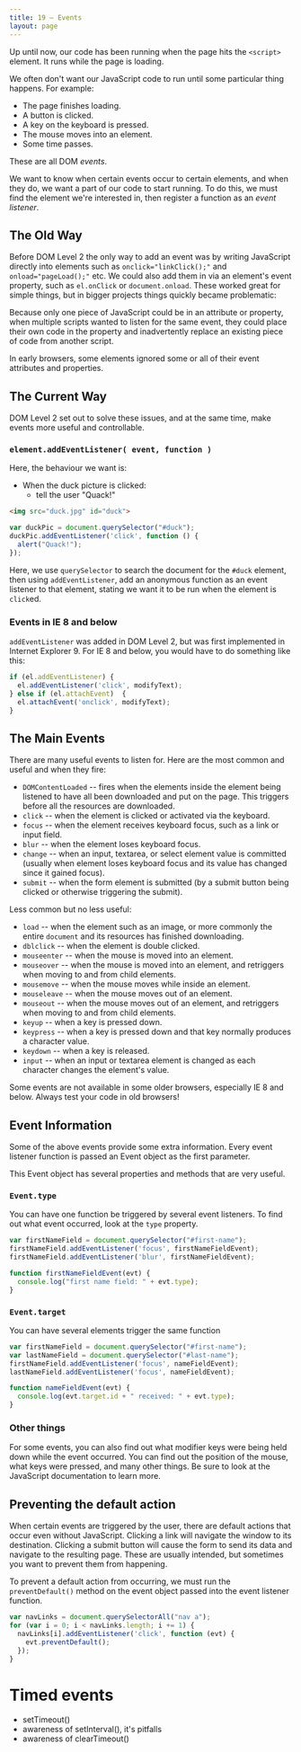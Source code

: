 ```yaml
---
title: 19 – Events
layout: page
---
```


Up until now, our code has been running when the page hits the `<script>` element. It runs while the page is loading.

We often don't want our JavaScript code to run until some particular thing happens. For example:

* The page finishes loading.
* A button is clicked.
* A key on the keyboard is pressed.
* The mouse moves into an element.
* Some time passes.

These are all DOM *events*.

We want to know when certain events occur to certain elements, and when they do, we want a part of our code to start running. To do this, we must find the element we're interested in, then register a function as an *event listener*.

## The Old Way

Before DOM Level 2 the only way to add an event was by writing JavaScript directly into elements such as `onclick="linkClick();"` and `onload="pageLoad();"` etc. We could also add them in via an element's event property, such as `el.onClick` or `document.onload`. These worked great for simple things, but in bigger projects things quickly became problematic:

Because only one piece of JavaScript could be in an attribute or property, when multiple scripts wanted to listen for the same event, they could place their own code in the property and inadvertently replace an existing piece of code from another script.

In early browsers, some elements ignored some or all of their event attributes and properties.

## The Current Way

DOM Level 2 set out to solve these issues, and at the same time, make events more useful and controllable.

### `element.addEventListener( event, function )`

Here, the behaviour we want is:

* When the duck picture is clicked:
  * tell the user "Quack!"

```html
<img src="duck.jpg" id="duck">
```
```js
var duckPic = document.querySelector("#duck");
duckPic.addEventListener('click', function () {
  alert("Quack!");
});
```

Here, we use `querySelector` to search the document for the `#duck` element, then using `addEventListener`, add an anonymous function as an event listener to that element, stating we want it to be run when the element is `click`ed.

### Events in IE 8 and below

`addEventListener` was added in DOM Level 2, but was first implemented in Internet Explorer 9. For IE 8 and below, you would have to do something like this:

```js
if (el.addEventListener) {
  el.addEventListener('click', modifyText);
} else if (el.attachEvent)  {
  el.attachEvent('onclick', modifyText);
}
```

## The Main Events

There are many useful events to listen for. Here are the most common and useful and when they fire:

* `DOMContentLoaded` -- fires when the elements inside the element being listened to have all been downloaded and put on the page. This triggers before all the resources are downloaded.
* `click` -- when the element is clicked or activated via the keyboard.
* `focus` -- when the element receives keyboard focus, such as a link or input field.
* `blur` -- when the element loses keyboard focus.
* `change` -- when an input, textarea, or select element value is committed (usually when element loses keyboard focus and its value has changed since it gained focus).
* `submit` -- when the form element is submitted (by a submit button being clicked or otherwise triggering the submit).

Less common but no less useful:

* `load` -- when the element such as an image, or more commonly the entire `document` and its resources has finished downloading.
* `dblclick` -- when the element is double clicked.
* `mouseenter` -- when the mouse is moved into an element.
* `mouseover` -- when the mouse is moved into an element, and retriggers when moving to and from child elements.
* `mousemove` -- when the mouse moves while inside an element.
* `mouseleave` -- when the mouse moves out of an element.
* `mouseout` -- when the mouse moves out of an element, and retriggers when moving to and from child elements.
* `keyup` -- when a key is pressed down.
* `keypress` -- when a key is pressed down and that key normally produces a character value.
* `keydown` -- when a key is released.
* `input` -- when an input or textarea element is changed as each character changes the element's value.

Some events are not available in some older browsers, especially IE 8 and below. Always test your code in old browsers!

## Event Information

Some of the above events provide some extra information. Every event listener function is passed an Event object as the first parameter.

This Event object has several properties and methods that are very useful.

### `Event.type`

You can have one function be triggered by several event listeners. To find out what event occurred, look at the `type` property.

```js
var firstNameField = document.querySelector("#first-name");
firstNameField.addEventListener('focus', firstNameFieldEvent);
firstNameField.addEventListener('blur', firstNameFieldEvent);

function firstNameFieldEvent(evt) {
  console.log("first name field: " + evt.type);
}
```

### `Event.target`

You can have several elements trigger the same function

```js
var firstNameField = document.querySelector("#first-name");
var lastNameField = document.querySelector("#last-name");
firstNameField.addEventListener('focus', nameFieldEvent);
lastNameField.addEventListener('focus', nameFieldEvent);

function nameFieldEvent(evt) {
  console.log(evt.target.id + " received: " + evt.type);
}
```

### Other things
For some events, you can also find out what modifier keys were being held down while the event occurred. You can find out the position of the mouse, what keys were pressed, and many other things. Be sure to look at the JavaScript documentation to learn more.

## Preventing the default action

When certain events are triggered by the user, there are default actions that occur even without JavaScript. Clicking a link will navigate the window to its destination. Clicking a submit button will cause the form to send its data and navigate to the resulting page. These are usually intended, but sometimes you want to prevent them from happening.

To prevent a default action from occurring, we must run the `preventDefault()` method on the event object passed into the event listener function.

```js
var navLinks = document.querySelectorAll("nav a");
for (var i = 0; i < navLinks.length; i += 1) {
  navLinks[i].addEventListener('click', function (evt) {
    evt.preventDefault();
  });
}
```

# Timed events

- setTimeout()
- awareness of setInterval(), it's pitfalls
- awareness of clearTimeout()
